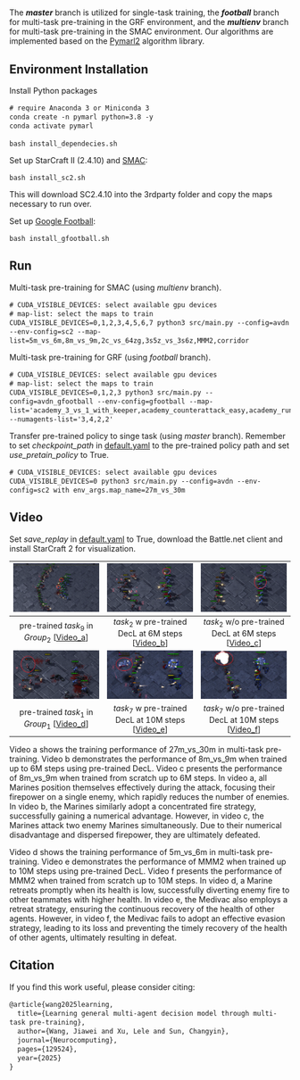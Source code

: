 # 
The ***master*** branch is utilized for single-task training, the ***football*** branch for multi-task pre-training in the GRF environment, and the ***multienv*** branch for multi-task pre-training in the SMAC environment. Our algorithms are implemented based on the [Pymarl2](https://github.com/hijkzzz/pymarl2) algorithm library.

## Environment Installation

Install Python packages

```shell
# require Anaconda 3 or Miniconda 3
conda create -n pymarl python=3.8 -y
conda activate pymarl

bash install_dependecies.sh
```

Set up StarCraft II (2.4.10) and [SMAC](https://github.com/oxwhirl/smac):

```shell
bash install_sc2.sh
```

This will download SC2.4.10 into the 3rdparty folder and copy the maps necessary to run over.

Set up [Google Football](https://github.com/google-research/football):

```shell
bash install_gfootball.sh
```

## Run

Multi-task pre-training for SMAC (using *multienv* branch).

```shell
# CUDA_VISIBLE_DEVICES: select available gpu devices
# map-list: select the maps to train
CUDA_VISIBLE_DEVICES=0,1,2,3,4,5,6,7 python3 src/main.py --config=avdn --env-config=sc2 --map-list=5m_vs_6m,8m_vs_9m,2c_vs_64zg,3s5z_vs_3s6z,MMM2,corridor
```

Multi-task pre-training for GRF (using *football* branch).

```shell
# CUDA_VISIBLE_DEVICES: select available gpu devices
# map-list: select the maps to train
CUDA_VISIBLE_DEVICES=0,1,2,3 python3 src/main.py --config=avdn_gfootball --env-config=gfootball --map-list='academy_3_vs_1_with_keeper,academy_counterattack_easy,academy_run_to_score_with_keeper,academy_run_pass_and_shoot_with_keeper' --numagents-list='3,4,2,2'
```

Transfer pre-trained policy to singe task (using *master* branch). Remember to set *checkpoint_path* in [default.yaml](src/config/default.yaml) to the pre-trained policy path and set *use_pretain_policy* to True.

```shell
# CUDA_VISIBLE_DEVICES: select available gpu devices
CUDA_VISIBLE_DEVICES=0 python3 src/main.py --config=avdn --env-config=sc2 with env_args.map_name=27m_vs_30m
```

## Video

Set *save_replay* in [default.yaml](src/config/default.yaml) to True, download the Battle.net client and install StarCraft 2 for visualization.

|![alt text](figures/visualization_27m30m_pretrain.png)|![alt text](figures/visualization_8m9m_w_pretrain.png)|![alt text](figures/visualization_8m9m_wo_pretrain.png)|
|:-------:|:------------------:|:-----------------:|
|pre-trained $task_{9}$ in $Group_{2}$ [[Video_a](https://youtu.be/Ng1axoM43j8)]|$task_{2}$ w pre-trained DecL at 6M steps [[Video_b](https://youtu.be/HCamoGRcRs0)]|$task_{2}$ w/o pre-trained DecL at 6M steps [[Video_c](https://youtu.be/HF8Bj9lVdlI)]|
|![alt text](figures/visualization_5m6m_pretrain.png)|![alt text](figures/visualization_MMM2_w_pretrain.png)|![alt text](figures/visualization_MMM2_wo_pretrain.png)|
|pre-trained $task_{1}$ in $Group_{1}$ [[Video_d](https://youtu.be/M-0BlV-cSxE)]|$task_{7}$ w pre-trained DecL at 10M steps [[Video_e](https://youtu.be/E2PG1Mejf3c)]|$task_{7}$ w/o pre-trained DecL at 10M steps [[Video_f](https://youtu.be/MGV8PA71x8s)]|

Video a shows the training performance of 27m_vs_30m in multi-task pre-training. Video b demonstrates the performance of 8m_vs_9m when trained up to 6M steps using pre-trained DecL. Video c presents the performance of 8m_vs_9m when trained from scratch up to 6M steps. In video a, all Marines position themselves effectively during the attack, focusing their firepower on a single enemy, which rapidly reduces the number of enemies. In video b, the Marines similarly adopt a concentrated fire strategy, successfully gaining a numerical advantage. However, in video c, the Marines attack two enemy Marines simultaneously. Due to their numerical disadvantage and dispersed firepower, they are ultimately defeated.

Video d shows the training performance of 5m_vs_6m in multi-task pre-training. Video e demonstrates the performance of MMM2 when trained up to 10M steps using pre-trained DecL. Video f presents the performance of MMM2 when trained from scratch up to 10M steps. In video d, a Marine retreats promptly when its health is low, successfully diverting enemy fire to other teammates with higher health. In video e, the Medivac also employs a retreat strategy, ensuring the continuous recovery of the health of other agents. However, in video f, the Medivac fails to adopt an effective evasion strategy, leading to its loss and preventing the timely recovery of the health of other agents, ultimately resulting in defeat.

## Citation
If you find this work useful, please consider citing:
```
@article{wang2025learning,
  title={Learning general multi-agent decision model through multi-task pre-training},
  author={Wang, Jiawei and Xu, Lele and Sun, Changyin},
  journal={Neurocomputing},
  pages={129524},
  year={2025}
}
```
